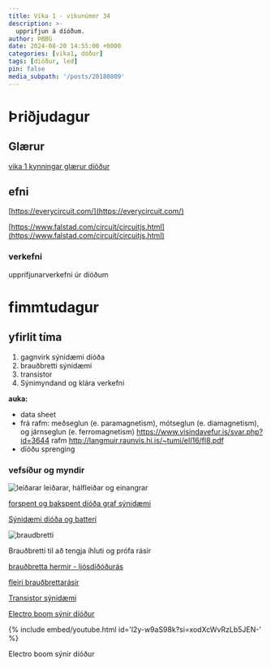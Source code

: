 ```yaml
---
title: Vika 1 - vikunúmer 34
description: >-
  upprifjun á díóðum. 
author: ÞBBG
date: 2024-08-20 14:55:00 +0000
categories: [vika1, dóður]
tags: [díóður, led]
pin: false
media_subpath: '/posts/20180809'
---
```


# Þriðjudagur

## Glærur

[vika 1 kynningar glærur díóður]()


## efni

[https://everycircuit.com/](https://everycircuit.com/)

[https://www.falstad.com/circuit/circuitjs.html](https://www.falstad.com/circuit/circuitjs.html)

### verkefni 

upprifjunarverkefni úr díóðum

# fimmtudagur

## yfirlit tíma

1. gagnvirk sýnidæmi díóða 
2. brauðbretti sýnidæmi
3. transistor
4. Sýnimyndand og klára verkefni

**auka:** 

- data sheet
- frá rafm: meðseglun (e. paramagnetism), mótseglun (e. diamagnetism), og járnseglun (e. ferromagnetism)  https://www.visindavefur.is/svar.php?id=3644 rafm   http://langmuir.raunvis.hi.is/~tumi/eII16/fl8.pdf 
- díóðu sprenging 

### vefsíður og myndir

![leiðarar](https://qph.cf2.quoracdn.net/main-qimg-8de0e3e50f88bb9e209f33c81c441d1c-lq)
leiðarar, hálfleiðar og einangrar

[forspent og bakspent díóða graf sýnidæmi](https://instrumentationtools.com/forward-bias-reverse-bias-diode-working-animation/?utm_content=cmp-true)

[Sýnidæmi díóða og batterí](https://javalab.org/en/diode_en/)

![braudbretti](https://blogger.googleusercontent.com/img/b/R29vZ2xl/AVvXsEiPe9hY234S-AntpSmrMjQaNGCJqWAF5FRbCQ5FO07FUT4En-Qrhcv-sBp6SemAsxrkvDeTm9lDRWolZgmSNK5yRObvOHryMAG99pn40DrGMe4BEpiPjZY1HDXsqJAIoOgvqtGLa4k4SXwiVEN0rs8uPN9x6FiPSlVP-bUpIbFY2_f1DeKD16lkXqlA/s640/Breadboard-connections.jpg)

Brauðbretti til að tengja íhluti og prófa rásir

[brauðbretta hermir - ljósdíðóðurás](https://www.withdiode.com/projects/2839d6b8-0536-44f2-b768-e2fb79778a40?template=blank)

[fleiri brauðbrettarásir](https://www.withdiode.com/explore)

[Transistor sýnidæmi](https://javalab.org/en/transistor_en/)

[Electro boom sýnir díóður](https://www.youtube.com/watch?v=l2y-w9aS98k&t=140s)

{% include embed/youtube.html id='l2y-w9aS98k?si=xodXcWvRzLb5JEN-' %}

Electro boom sýnir díóður
